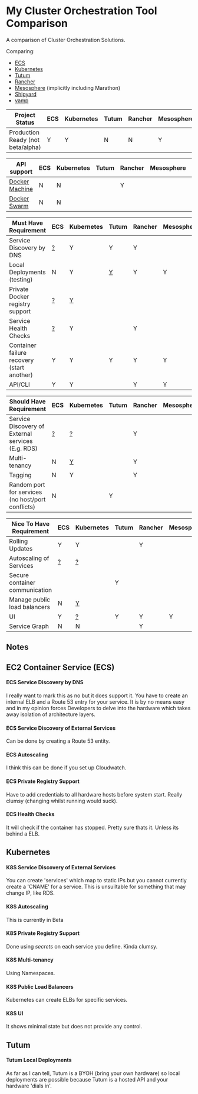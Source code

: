 # My Cluster Orchestration Tool Comparison
A comparison of Cluster Orchestration Solutions.

Comparing:
- [ECS](https://aws.amazon.com/ecs/details/)
- [Kubernetes](http://kubernetes.io)
- [Tutum](https://www.tutum.co)
- [Rancher](http://rancher.com)
- [Mesosphere](https://mesosphere.com) (implicitly including Marathon)
- [Shipyard](http://shipyard-project.com)
- [vamp](http://vamp.io)

| Project Status | ECS | Kubernetes | Tutum | Rancher | Mesosphere | Shipyard | vamp |
| --------------- | --- | --- | --- | --- | --- | --- | --- |
| Production Ready (not beta/alpha) | Y | Y | N | N | Y | ? | N |

| API support | ECS | Kubernetes | Tutum | Rancher | Mesosphere | Shipyard | vamp |
| --------------- | --- | --- | --- | --- | --- | --- | --- |
| [Docker Machine](https://docs.docker.com/machine/) | N | N | | Y | |   | |
| [Docker Swarm](https://docs.docker.com/swarm/)     | N | N | |   | | Y | |

|  Must Have Requirement | ECS | Kubernetes | Tutum | Rancher | Mesosphere | Shipyard | vamp |
| --------------- | --- | --- | --- | --- | --- | --- | --- |
| Service Discovery by DNS | [?](#ecs-service-discovery-by-dns) | Y | Y | Y | | | |
| Local Deployments (testing) | N | Y | [Y](#tutum-local-deployments) | Y | Y | | |
| Private Docker registry support | [?](#ecs-private-registry-support) | [Y](#k8s-private-registry-support) | | | | | |
| Service Health Checks | [?](#ecs-health-checks) | Y | | Y | | | |
| Container failure recovery (start another) | Y | Y | Y | Y | Y | | |
| API/CLI | Y | Y | | Y | Y | | |

| Should Have Requirement | ECS | Kubernetes | Tutum | Rancher | Mesosphere | Shipyard | vamp |
| --------------- | --- | --- | --- | --- | --- | --- | --- |
| Service Discovery of External services (E.g. RDS) | [?](#ecs-service-discovery-of-external-services) | [?](#k8s-service-discovery-of-external-services) | | Y | | | |
| Multi-tenancy | N | [Y](#k8s-multi-tenancy) | | Y | | | |
| Tagging | N | Y | | Y | | | |
| Random port for services (no host/port conflicts) | N | | Y | | | |

| Nice To Have Requirement | ECS | Kubernetes | Tutum | Rancher | Mesosphere | Shipyard | vamp |
| --------------- | --- | --- | --- | --- | --- | --- | --- |
| Rolling Updates | Y | Y | | Y | | | |
| Autoscaling of Services | [?](#ecs-autoscaling) | [?](#k8s-autoscaling) | | | | | |
| Secure container communication | | | Y | | | | |
| Manage public load balancers | N | [Y](#k8s-public-load-balancers) | | | | | |
| UI | Y | [?](#k8s-ui) | Y | Y | Y | | |
| Service Graph | N |N | | Y | | | |

## Notes
## EC2 Container Service (ECS)
#### ECS Service Discovery by DNS
I really want to mark this as no but it does support it. You have to create an internal ELB and a Route 53 entry for your service.
It is by no means easy and in my opinion forces Developers to delve into the hardware which takes away isolation of architecture layers.
#### ECS Service Discovery of External Services
Can be done by creating a Route 53 entity.
#### ECS Autoscaling
I think this can be done if you set up Cloudwatch.
#### ECS Private Registry Support
Have to add credentials to all hardware hosts before system start. Really clumsy (changing whilst running would suck).
#### ECS Health Checks
It will check if the container has stopped. Pretty sure thats it. Unless its behind a ELB.

## Kubernetes
#### K8S Service Discovery of External Services
You can create 'services' which map to static IPs but you cannot currently create a 'CNAME' for a service. This is unsuiltable for something that may change IP, like RDS.
#### K8S Autoscaling
This is currently in Beta
#### K8S Private Registry Support
Done using *secrets* on each service you define. Kinda clumsy.
#### K8S Multi-tenancy
Using Namespaces.
#### K8S Public Load Balancers
Kubernetes can create ELBs for specific services.
#### K8S UI
It shows minimal state but does not provide any control.

## Tutum
#### Tutum Local Deployments
As far as I can tell, Tutum is a BYOH (bring your own hardware) so local deployments are possible because Tutum is a hosted API and your hardware 'dials in'.
